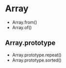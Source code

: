 Array
=====

+ Array.from()
+ Array.of()

Array.prototype
---------------

+ Array.prototype.repeat()
+ Array.prototype.sorted()

